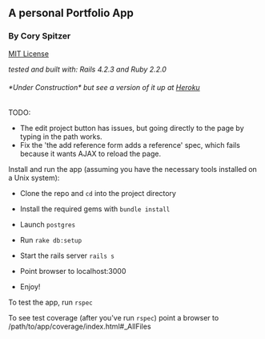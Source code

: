 ## A personal Portfolio App
### By Cory Spitzer

[MIT License](http://opensource.org/licenses/MIT)

*tested and built with: Rails 4.2.3 and Ruby 2.2.0*

###### \*Under Construction\* but see a version of it up at [Heroku](https://cory-spitzers-portfolio.herokuapp.com/)

TODO:
 * The edit project button has issues, but going directly to the page by
   typing in the path works.
 * Fix the 'the add reference form adds a reference' spec, which fails because
   it wants AJAX to reload the page.

Install and run the app (assuming you have the necessary tools installed on a
Unix system):

  * Clone the repo and `cd` into the project directory

  * Install the required gems with `bundle install`

  * Launch `postgres`

  * Run `rake db:setup`

  * Start the rails server `rails s`

  * Point browser to localhost:3000

  * Enjoy!


To test the app, run `rspec`

To see test coverage (after you've run `rspec`) point a browser to
/path/to/app/coverage/index.html#_AllFiles
